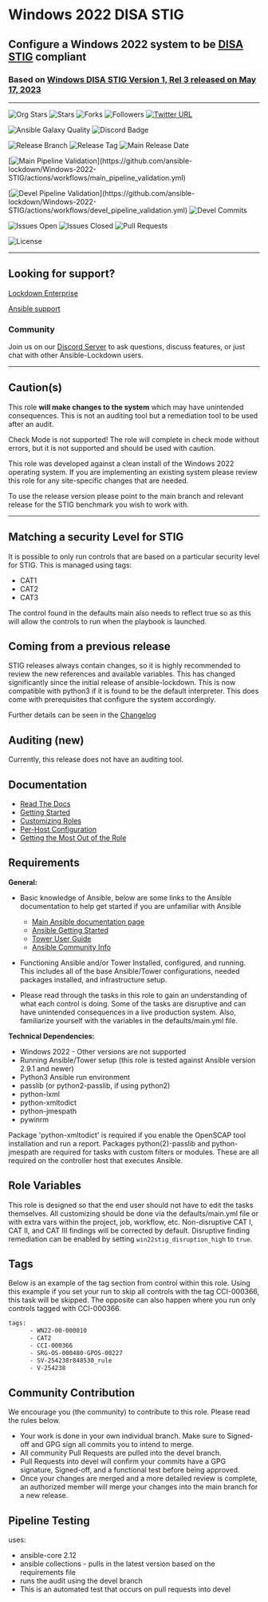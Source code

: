 # Windows 2022 DISA STIG

## Configure a Windows 2022 system to be [DISA STIG](https://public.cyber.mil/stigs/downloads/) compliant

### Based on [Windows DISA STIG Version 1, Rel 3 released on May 17, 2023](https://dl.dod.cyber.mil/wp-content/uploads/stigs/zip/U_MS_Windows_Server_2022_V1R3_STIG.zip)

---

![Org Stars](https://img.shields.io/github/stars/ansible-lockdown?label=Org%20Stars&style=social)
![Stars](https://img.shields.io/github/stars/ansible-lockdown/Windows-2022-STIG?label=Repo%20Stars&style=social)
![Forks](https://img.shields.io/github/forks/ansible-lockdown/Windows-2022-STIG?style=social)
![Followers](https://img.shields.io/github/followers/ansible-lockdown?style=social)
[![Twitter URL](https://img.shields.io/twitter/url/https/twitter.com/AnsibleLockdown.svg?style=social&label=Follow%20%40AnsibleLockdown)](https://twitter.com/AnsibleLockdown)

![Ansible Galaxy Quality](https://img.shields.io/ansible/quality/63241?label=Quality&&logo=ansible)
![Discord Badge](https://img.shields.io/discord/925818806838919229?logo=discord)

![Release Branch](https://img.shields.io/badge/Release%20Branch-Main-brightgreen)
![Release Tag](https://img.shields.io/github/v/tag/ansible-lockdown/Windows-2022-STIG?label=Release%20Tag&&color=success)
![Main Release Date](https://img.shields.io/github/release-date/ansible-lockdown/Windows-2022-STIG?label=Release%20Date)

[![Main Pipeline Validation](https://github.com/ansible-lockdown/Windows-2022-STIG/actions/workflows/main_pipeline_validation.yml/badge.svg?)](https://github.com/ansible-lockdown/Windows-2022-STIG/actions/workflows/main_pipeline_validation.yml)

[![Devel Pipeline Validation](https://github.com/ansible-lockdown/Windows-2022-STIG/actions/workflows/devel_pipeline_validation.yml/badge.svg?)](https://github.com/ansible-lockdown/Windows-2022-STIG/actions/workflows/devel_pipeline_validation.yml)
![Devel Commits](https://img.shields.io/github/commit-activity/m/ansible-lockdown/Windows-2022-STIG/devel?color=dark%20green&label=Devel%20Branch%20Commits)

![Issues Open](https://img.shields.io/github/issues-raw/ansible-lockdown/Windows-2022-STIG?label=Open%20Issues)
![Issues Closed](https://img.shields.io/github/issues-closed-raw/ansible-lockdown/Windows-2022-STIG?label=Closed%20Issues&&color=success)
![Pull Requests](https://img.shields.io/github/issues-pr/ansible-lockdown/Windows-2022-STIG?label=Pull%20Requests)

![License](https://img.shields.io/github/license/ansible-lockdown/Windows-2022-STIG?label=License)

---

## Looking for support?

[Lockdown Enterprise](https://www.lockdownenterprise.com#GH_AL_WINDOWS_2022_stig)

[Ansible support](https://www.mindpointgroup.com/cybersecurity-products/ansible-counselor#GH_AL_WINDOWS_2022_stig)

### Community

Join us on our [Discord Server](https://discord.io/ansible-lockdown) to ask questions, discuss features, or just chat with other Ansible-Lockdown users.

---

## Caution(s)

This role **will make changes to the system** which may have unintended consequences. This is not an auditing tool but a remediation tool to be used after an audit.

Check Mode is not supported! The role will complete in check mode without errors, but it is not supported and should be used with caution.

This role was developed against a clean install of the Windows 2022 operating system. If you are implementing an existing system please review this role for any site-specific changes that are needed.

To use the release version please point to the main branch and relevant release for the STIG benchmark you wish to work with.

---

## Matching a security Level for STIG

It is possible to only run controls that are based on a particular security level for STIG.
This is managed using tags:

- CAT1
- CAT2
- CAT3

The control found in the defaults main also needs to reflect true so as this will allow the controls to run when the playbook is launched.

## Coming from a previous release

STIG releases always contain changes, so it is highly recommended to review the new references and available variables. This has changed significantly since the initial release of ansible-lockdown.
This is now compatible with python3 if it is found to be the default interpreter. This does come with prerequisites that configure the system accordingly.

Further details can be seen in the [Changelog](./ChangeLog.md)

## Auditing (new)

Currently, this release does not have an auditing tool.

## Documentation

- [Read The Docs](https://ansible-lockdown.readthedocs.io/en/latest/)
- [Getting Started](https://www.lockdownenterprise.com/docs/getting-started-with-lockdown#GH_AL_WINDOWS_2022_stig)
- [Customizing Roles](https://www.lockdownenterprise.com/docs/customizing-lockdown-enterprise#GH_AL_WINDOWS_2022_stig)
- [Per-Host Configuration](https://www.lockdownenterprise.com/docs/per-host-lockdown-enterprise-configuration#GH_AL_WINDOWS_2022_stig)
- [Getting the Most Out of the Role](https://www.lockdownenterprise.com/docs/get-the-most-out-of-lockdown-enterprise#GH_AL_WINDOWS_2022_stig)

## Requirements

**General:**

- Basic knowledge of Ansible, below are some links to the Ansible documentation to help get started if you are unfamiliar with Ansible

  - [Main Ansible documentation page](https://docs.ansible.com)
  - [Ansible Getting Started](https://docs.ansible.com/ansible/latest/user_guide/intro_getting_started.html)
  - [Tower User Guide](https://docs.ansible.com/ansible-tower/latest/html/userguide/index.html)
  - [Ansible Community Info](https://docs.ansible.com/ansible/latest/community/index.html)
- Functioning Ansible and/or Tower Installed, configured, and running. This includes all of the base Ansible/Tower configurations, needed packages installed, and infrastructure setup.
- Please read through the tasks in this role to gain an understanding of what each control is doing. Some of the tasks are disruptive and can have unintended consequences in a live production system. Also, familiarize yourself with the variables in the defaults/main.yml file.

**Technical Dependencies:**

- Windows 2022 - Other versions are not supported
- Running Ansible/Tower setup (this role is tested against Ansible version 2.9.1 and newer)
- Python3 Ansible run environment
- passlib (or python2-passlib, if using python2)
- python-lxml
- python-xmltodict
- python-jmespath
- pywinrm

Package 'python-xmltodict' is required if you enable the OpenSCAP tool installation and run a report. Packages python(2)-passlib and python-jmespath are required for tasks with custom filters or modules. These are all required on the controller host that executes Ansible.

## Role Variables

This role is designed so that the end user should not have to edit the tasks themselves. All customizing should be done via the defaults/main.yml file or with extra vars within the project, job, workflow, etc. Non-disruptive CAT I, CAT II, and CAT III findings will be corrected by default. Disruptive finding remediation can be enabled by setting `win22stig_disruption_high` to `true`.

## Tags

Below is an example of the tag section from control within this role. Using this example if you set your run to skip all controls with the tag CCI-000366, this task will be skipped. The opposite can also happen where you run only controls tagged with CCI-000366.

```sh
tags:
      - WN22-00-000010
      - CAT2
      - CCI-000366
      - SRG-OS-000480-GPOS-00227
      - SV-254238r848530_rule
      - V-254238
```

## Community Contribution

We encourage you (the community) to contribute to this role. Please read the rules below.

- Your work is done in your own individual branch. Make sure to Signed-off and GPG sign all commits you to intend to merge.
- All community Pull Requests are pulled into the devel branch.
- Pull Requests into devel will confirm your commits have a GPG signature, Signed-off, and a functional test before being approved.
- Once your changes are merged and a more detailed review is complete, an authorized member will merge your changes into the main branch for a new release.

## Pipeline Testing

uses:

- ansible-core 2.12
- ansible collections - pulls in the latest version based on the requirements file
- runs the audit using the devel branch
- This is an automated test that occurs on pull requests into devel
